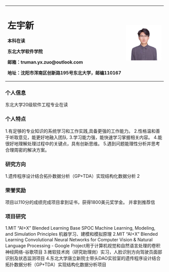 <table border="0">
  <tr>
    <td width="75%">
      <h1>左宇新</h1>
      <p><b>本科在读</b></p>
      <p><b>东北大学软件学院</b></p>
      <p><b>邮箱：truman.yx.zuo@outlook.com</b></p>
      <p><b>地址：沈阳市浑南区创新路195号东北大学，邮编110167</b></p>
    </td>
    <td width="25%">
      <img src="/zyx.JPG" width="100%">      
    </td>
  </tr>
</table>


### 个人信息
东北大学20级软件工程专业在读
### 个人特点
1.有足够的专业知识的系统学习和工作实践,具备更强的工作能力。
2.性格温和善于听取意见，能更好地融入团队.
3.学习能力强，能快速学习掌握相关内容。
4.能很好地理解处理过程中的关键点，具有创新思维。
5.遇到问题能理性分析并思考合理周密的解决方案。
### 研究方向
1.遗传程序设计结合拓扑数据分析（GP+TDA）实现结构化数据分析
2
### 荣誉奖励
 项目以110分的成绩完成项目拿到证书，获得1800美元奖学金。
 并拿到推荐信
### 项目研究
1.MIT “AI+X” Blended Learning Base SPOC Machine Learning, Modeling, and Simulation Principles 机器学习、建模和模拟原理
2.MIT “AI+X” Blended Learning Convolutional Neural Networks for Computer Vision & Natural Language Processing - Google Project用于计算机视觉和自然语言处理的卷积神经网络-谷歌项目
3.微软技术岗（研究助理岗）实习，人脸识别方向驾驶员面部识别及状态监测项目
4.东北大学唐立新院士带头DAO实验室的遗传程序设计结合拓扑数据分析（GP+TDA）实现结构化数据分析项目
